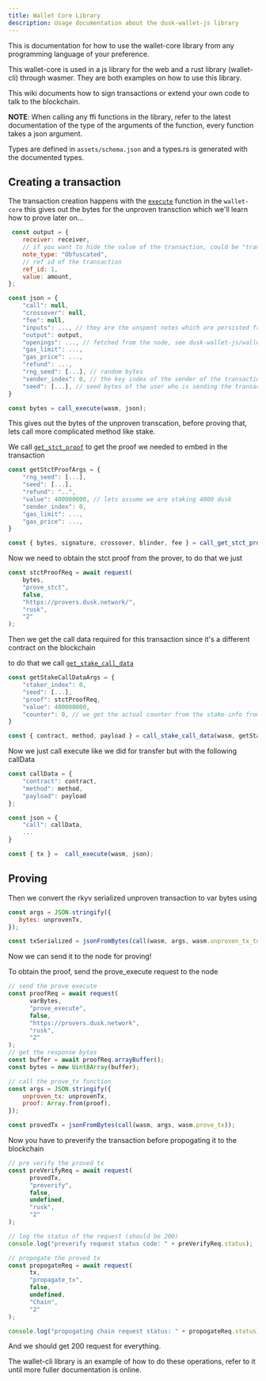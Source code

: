 ```yaml
---
title: Wallet Core Library
description: Usage documentation about the dusk-wallet-js library
---
```


This is documentation for how to use the wallet-core library from any programming language of your preference. 

This wallet-core is used in a js library for the web and a rust library (wallet-cli) through wasmer. They are both examples on how to use this library.

This wiki documents how to sign transactions or extend your own code to talk to the blockchain.

**NOTE**: When calling any ffi functions in the library, refer to the latest documentation of the type of the arguments of the function, every function takes a json argument.

Types are defined in `assets/schema.json` and a types.rs is generated with the documented types.

## Creating a transaction

The transaction creation happens with the [`execute`](https://github.com/dusk-network/wallet-core/blob/main/src/ffi.rs#L131) function in the `wallet-core`
this gives out the bytes for the unproven transction which we'll learn how to prove later on...

```js
 const output = {
    receiver: receiver,
    // if you want to hide the value of the transaction, could be "transparent"
    note_type: "Obfuscated",
    // ref id of the transaction
    ref_id: 1,
    value: amount,
};

const json = {
    "call": null,
    "crossover": null,
    "fee": null, 
    "inputs": ..., // they are the unspent notes which are persisted from the sync
    "output": output,
    "openings": ..., // fetched from the node, see dusk-wallet-js/wallet-cli on how to do it
    "gas_limit": ...,
    "gas_price": ...,
    "refund": ...,
    "rng_seed": [...], // random bytes
    "sender_index": 0, // the key index of the sender of the transactions
    "seed": [...], // seed bytes of the user who is sending the transaction
}

const bytes = call_execute(wasm, json);
```

This gives out the bytes of the unproven transcation, before proving that, lets call more complicated method like stake.

We call [`get_stct_proof`](https://github.com/dusk-network/wallet-core/blob/main/src/compat/stake.rs#L43) to get the proof we needed to embed in the transaction
```js
const getStctProofArgs = {
    "rng_seed": [...],
    "seed": [...],
    "refund": "..",
    "value": 400000000, // lets assume we are staking 4000 dusk
    "sender_index": 0,
    "gas_limit": ...,
    "gas_price": ...,
}

const { bytes, signature, crossover, blinder, fee } = call_get_stct_proof(wasm, getStctProofArgs);
```

Now we need to obtain the stct proof from the prover, to do that we just

```js
const stctProofReq = await request(
    bytes,
    "prove_stct",
    false,
    "https://provers.dusk.network/",
    "rusk",
    "2"
);
```

Then we get the call data required for this transaction since it's a different contract on the blockchain


to do that we call [`get_stake_call_data`](https://github.com/dusk-network/wallet-core/blob/main/src/compat/stake.rs#L153)

```js
const getStakeCallDataArgs = {
    "staker_index": 0,
    "seed": [...],
    "proof": stctProofReq,
    "value": 400000000,
    "counter": 0, // we get the actual counter from the stake-info from the node
}

const { contract, method, payload } = call_stake_call_data(wasm, getStakeCallDataArgs);
```

Now we just call execute like we did for transfer but with the following callData

```js
const callData = {
    "contract": contract,
    "method": method,
    "payload": payload
};

const json = {
    "call": callData,
    ...
}

const { tx } =  call_execute(wasm, json);
```

## Proving

Then we convert the rkyv serialized unproven transaction to var bytes using 
```js
const args = JSON.stringify({
   bytes: unprovenTx,
});

const txSerialized = jsonFromBytes(call(wasm, args, wasm.unproven_tx_to_bytes)).serialized;
```

Now we can send it to the node for proving!

To obtain the proof, send the prove_execute request to the node

```js
// send the prove execute
const proofReq = await request(
      varBytes,
      "prove_execute",
      false,
      "https://provers.dusk.network",
      "rusk",
      "2"
);
// get the response bytes 
const buffer = await proofReq.arrayBuffer();
const bytes = new Uint8Array(buffer);

// call the prove_tx function 
const args = JSON.stringify({
    unproven_tx: unprovenTx,
    proof: Array.from(proof),
});

const provedTx = jsonFromBytes(call(wasm, args, wasm.prove_tx));
```

Now you have to preverify the transaction before propogating it to the blockchain

```js
// pre verify the proved tx
const preVerifyReq = await request(
      provedTx,
      "preverify",
      false,
      undefined,
      "rusk",
      "2"
);

// log the status of the request (should be 200)
console.log("preverify request status code: " + preVerifyReq.status);

// propogate the proved tx
const propogateReq = await request(
      tx,
      "propagate_tx",
      false,
      undefined,
      "Chain",
      "2"
);

console.log("propogating chain request status: " + propogateReq.status);
```
And we should get 200 request for everything.

The wallet-cli library is an example of how to do these operations, refer to it until more fuller documentation is online.
